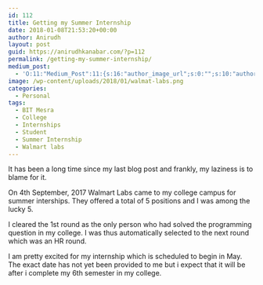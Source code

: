 ```yaml
---
id: 112
title: Getting my Summer Internship
date: 2018-01-08T21:53:20+00:00
author: Anirudh
layout: post
guid: https://anirudhkanabar.com/?p=112
permalink: /getting-my-summer-internship/
medium_post:
  - 'O:11:"Medium_Post":11:{s:16:"author_image_url";s:0:"";s:10:"author_url";s:34:"https://medium.com/@anirudhkanabar";s:11:"byline_name";N;s:12:"byline_email";N;s:10:"cross_link";s:2:"no";s:2:"id";s:12:"490dd04bae96";s:21:"follower_notification";s:3:"yes";s:7:"license";s:19:"all-rights-reserved";s:14:"publication_id";s:2:"-1";s:6:"status";s:6:"public";s:3:"url";s:76:"https://medium.com/@anirudhkanabar/getting-my-summer-internship-490dd04bae96";}'
image: /wp-content/uploads/2018/01/walmat-labs.png
categories:
  - Personal
tags:
  - BIT Mesra
  - College
  - Internships
  - Student
  - Summer Internship
  - Walmart labs
---
```

It has been a long time since my last blog post and frankly, my laziness is to blame for it.
  
On 4th September, 2017 Walmart Labs came to my college campus for summer interships. They offered a total of 5 positions and I was among the lucky 5.

I cleared the 1st round as the only person who had solved the programming question in my college. I was thus automatically selected to the next round which was an HR round.

I am pretty excited for my internship which is scheduled to begin in May. The exact date has not yet been provided to me but i expect that it will be after i complete my 6th semester in my college.